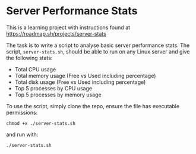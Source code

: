 # Server Performance Stats

This is a learning project with instructions found at https://roadmap.sh/projects/server-stats

The task is to write a script to analyse basic server performance stats. The script, `server-stats.sh`, should be able to run on any Linux server and give the following stats:

- Total CPU usage
- Total memory usage (Free vs Used including percentage)
- Total disk usage (Free vs Used including percentage)
- Top 5 processes by CPU usage
- Top 5 processes by memory usage

To use the script, simply clone the repo, ensure the file has executable permissions:

`chmod +x ./server-stats.sh`

and run with: 

`./server-stats.sh`
